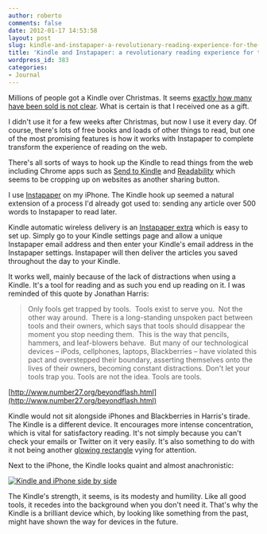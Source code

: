 ```yaml
---
author: roberto
comments: false
date: 2012-01-17 14:53:58
layout: post
slug: kindle-and-instapaper-a-revolutionary-reading-experience-for-the-web
title: 'Kindle and Instapaper: a revolutionary reading experience for the web '
wordpress_id: 383
categories:
- Journal
---
```


Millions of people got a Kindle over Christmas. It seems [exactly how many have been sold is not clear](http://blogs.reuters.com/mediafile/2011/01/03/why-wont-amazon-say-how-many-kindles-its-sold/). What is certain is that I received one as a gift.

I didn't use it for a few weeks after Christmas, but now I use it every day. Of course, there's lots of free books and loads of other things to read, but one of the most promising features is how it works with Instapaper to complete transform the experience of reading on the web.

There's all sorts of ways to hook up the Kindle to read things from the web including Chrome apps such as [Send to Kindle](https://chrome.google.com/webstore/detail/ipkfnchcgalnafehpglfbommidgmalan) and [Readability](http://www.readability.com/) which seems to be cropping up on websites as another sharing button.

I use [Instapaper](http://www.instapaper.com/) on my iPhone. The Kindle hook up seemed a natural extension of a process I'd already got used to: sending any article over 500 words to Instapaper to read later.

Kindle automatic wireless delivery is an [Instapaper extra](http://www.instapaper.com/extras) which is easy to set up. Simply go to your Kindle settings page and allow a unique Instapaper email address and then enter your Kindle's email address in the Instapaper settings. Instapaper will then deliver the articles you saved throughout the day to your Kindle.

It works well, mainly because of the lack of distractions when using a Kindle. It's a tool for reading and as such you end up reading on it. I was reminded of this quote by Jonathan Harris:

> Only fools get trapped by tools.  Tools exist to serve you.  Not the other way around.  There is a long-standing unspoken pact between tools and their owners, which says that tools should disappear the moment you stop needing them.  This is the way that pencils, hammers, and leaf-blowers behave.  But many of our technological devices – iPods, cellphones, laptops, Blackberries – have violated this pact and overstepped their boundary, asserting themselves onto the lives of their owners, becoming constant distractions. Don't let your tools trap you. Tools are not the idea. Tools are tools.

[http://www.number27.org/beyondflash.html](http://www.number27.org/beyondflash.html)

Kindle would not sit alongside iPhones and Blackberries in Harris's tirade. The Kindle is a different device. It encourages more intense concentration, which is vital for satisfactory reading. It's not simply because you can't check your emails or Twitter on it very easily. It's also something to do with it not being another [glowing rectangle](http://www.theonion.com/articles/report-90-of-waking-hours-spent-staring-at-glowing,2747/) vying for attention.

Next to the iPhone, the Kindle looks quaint and almost anachronistic:

[![Kindle and iPhone side by side]({{site.baseurl}}/images/journal-kindle.jpg)](http://www.flickr.com/photos/robertocarroll/6713767237/)

The Kindle's strength, it seems, is its modesty and humility. Like all good tools, it recedes into the background when you don't need it. That's why the Kindle is a brilliant device which, by looking like something from the past, might have shown the way for devices in the future.
